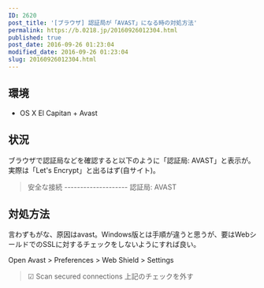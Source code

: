 ```yaml
---
ID: 2620
post_title: '[ブラウザ] 認証局が「AVAST」になる時の対処方法'
permalink: https://b.0218.jp/20160926012304.html
published: true
post_date: 2016-09-26 01:23:04
modified_date: 2016-09-26 01:23:04
slug: 20160926012304.html
---
```

<!--more-->

<h2>環境</h2>

<ul>
<li>OS X El Capitan + Avast</li>
</ul>

<h2>状況</h2>

ブラウザで認証局などを確認すると以下のように「認証局: AVAST」と表示が。実際は「Let's Encrypt」と出るはず(自サイト)。

<blockquote>安全な接続
--------------------
認証局: AVAST</blockquote>

<h2>対処方法</h2>

言わずもがな、原因はavast。Windows版とは手順が違うと思うが、要はWebシールドでのSSLに対するチェックをしないようにすれば良い。

Open Avast > Preferences > Web Shield > Settings

<blockquote>
  ☑ Scan secured connections
  上記のチェックを外す
</blockquote>